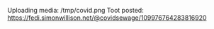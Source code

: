 Uploading media: /tmp/covid.png
Toot posted: https://fedi.simonwillison.net/@covidsewage/109976764283816920
